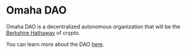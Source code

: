 # Omaha DAO

Omaha DAO is a decentralized autonomous organization that will be the [Berkshire Hathaway](https://en.wikipedia.org/wiki/Berkshire_Hathaway) of crypto.

You can learn more about the DAO [here](https://app.gitbook.com/o/NAZMh8EsRaFHGdM710PN/s/4lfbspU5oHHXomXe7FEh/).
